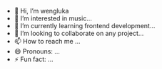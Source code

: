 - 👋 Hi, I’m wengluka
- 👀 I’m interested in music...
- 🌱 I’m currently learning frontend development...
- 💞️ I’m looking to collaborate on any project...
- 📫 How to reach me ...
- 😄 Pronouns: ...
- ⚡ Fun fact: ...

<!---
wengluka/wengluka is a ✨ special ✨ repository because its `README.md` (this file) appears on your GitHub profile.
You can click the Preview link to take a look at your changes.
--->
